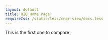 ```yaml
---
layout: default
title: HIG Home Page
requireCss: /static/less/cnqr-view/docs.less
---
```

This is the first one to compare

